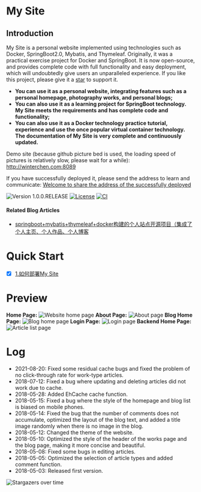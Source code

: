 # My Site

## Introduction
My Site is a personal website implemented using technologies such as Docker, SpringBoot2.0, Mybatis, and Thymeleaf. Originally, it was a practical exercise project for Docker and SpringBoot. It is now open-source, and provides complete code with full functionality and easy deployment, which will undoubtedly give users an unparalleled experience. If you like this project, please give it a [star](<https://github.com/WinterChenS/my-site>) to support it.

- **You can use it as a personal website, integrating features such as a personal homepage, photography works, and personal blogs;**
- **You can also use it as a learning project for SpringBoot technology. My Site meets the requirements and has complete code and functionality;**
- **You can also use it as a Docker technology practice tutorial, experience and use the once popular virtual container technology. The documentation of My Site is very complete and continuously updated.**

Demo site (because github picture bed is used, the loading speed of pictures is relatively slow, please wait for a while): <http://winterchen.com:8089>

If you have successfully deployed it, please send the address to learn and communicate: [Welcome to share the address of the successfully deployed](<https://github.com/WinterChenS/my-site/issues/1>)

![Version 1.0.0.RELEASE](<https://img.shields.io/badge/version-1.0.0-yellow.svg>)
[![License](<https://img.shields.io/badge/license-apache-blue.svg>)](<https://github.com/ZHENFENG13/My-Blog/blob/master/LICENSE>)
[![CI](<https://github.com/WinterChenS/my-site/actions/workflows/main.yml/badge.svg>)](<https://github.com/WinterChenS/my-site/actions/workflows/main.yml>)

#### Related Blog Articles

- [springboot+mybatis+thymeleaf+docker构建的个人站点开源项目（集成了个人主页、个人作品、个人博客](<https://blog.csdn.net/winter_chen001/article/details/80266339>)

# Quick Start

- [x]  [1.如何部署My Site](<https://github.com/WinterChenS/my-site/wiki/%E5%A6%82%E4%BD%95%E9%83%A8%E7%BD%B2My-Site>)

# Preview

**Home Page:**
![Website home page](<http://img.winterchen.com/WX20180512-181947@2x.png>)
**About Page:**
![About page](<http://img.winterchen.com/eqqeqqe.png>)
**Blog Home Page:**
![Blog home page](<http://img.winterchen.com/WX20180512-182057@2x.png>)
**Login Page:**
![Login page](<http://img.winterchen.com/tqad8k3tisi01qjtrv47k5nso4.png>)
**Backend Home Page:**
![Article list page](<http://img.winterchen.com/eqeqeqeqe.png>)


# Log
- 2021-08-20: Fixed some residual cache bugs and fixed the problem of no click-through rate for work-type articles.
- 2018-07-12: Fixed a bug where updating and deleting articles did not work due to cache.
- 2018-05-28: Added EhCache cache function.
- 2018-05-15: Fixed a bug where the style of the homepage and blog list is biased on mobile phones.
- 2018-05-14: Fixed the bug that the number of comments does not accumulate, optimized the layout of the blog text, and added a title image randomly when there is no image in the blog.
- 2018-05-12: Changed the theme of the website.
- 2018-05-10: Optimized the style of the header of the works page and the blog page, making it more concise and beautiful.
- 2018-05-08: Fixed some bugs in editing articles.
- 2018-05-05: Optimized the selection of article types and added comment function.
- 2018-05-03: Released first version.

![Stargazers over time](<https://starchart.cc/WinterChenS/my-site.svg>)
